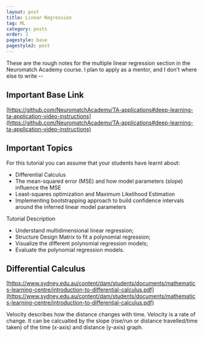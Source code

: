 ```yaml
---
layout: post
title: Linear Regression
tag: ML
category: posts
order: 1
pagestyle: base
pagestyle2: post
---
```

These are the rough notes for the multiple linear regression section in the Neuromatch Academy course. I plan to apply as a mentor, and I don't where else to write --

## Important Base Link

[https://github.com/NeuromatchAcademy/TA-applications#deep-learning-ta-application-video-instructions](https://github.com/NeuromatchAcademy/TA-applications#deep-learning-ta-application-video-instructions)

## Important Topics

For this tutorial you can assume that your students have learnt about:

+ Differential Calculus
+ The mean-squared error (MSE) and how model parameters (slope) influence the MSE
+ Least-squares optimization and Maximum Likelihood Estimation
+ Implementing bootstrapping approach to build confidence intervals around the inferred linear model parameters

Tutorial Description

+ Understand multidimensional linear regression;
+ Structure Design Matrix to fit a polynomial regression;
+ Visualize the different polynomial regression models;
+ Evaluate the polynomial regression models.

## Differential Calculus

[https://www.sydney.edu.au/content/dam/students/documents/mathematics-learning-centre/introduction-to-differential-calculus.pdf](https://www.sydney.edu.au/content/dam/students/documents/mathematics-learning-centre/introduction-to-differential-calculus.pdf)

Velocity describes how the distance changes with time. Velocity is a rate of change. It can be calcualted by the slope (rise/run or distance travelled/time taken) of the time (x-axis) and distance (y-axis) graph.

<p><div class="chartjs-wrapper" style="position: center">
<canvas canvas id="cropYieldChart" class="chartjs" width="undefined" height="undefined"></canvas>
    <script>
        const ctx = document.getElementById('cropYieldChart').getContext('2d');

        new Chart(ctx, {
            type: 'line',
            data: {
                labels: [0, 1, 2, 3, 4, 5, 6, 7, 8],
                datasets: [
                    {
                        label: "Crop Yield",
                        data: [20, 35, 50, 65, 70, 65, 50, 35, 20],
                        borderColor: "black",
                        fill: false,
                        tension: 0.1
                    }
                ]
            },
            options: {
                scales: {
                    x: {
                        title: {
                            display: true,
                            text: 'Fertilizer Usage (Tonnes)'
                        }
                    },
                    y: {
                        title: {
                            display: true,
                            text: 'Crop Yield (Tonnes)'
                        }
                    }
                }
            }
        });
    </script>
</div></p>

Differential calculus is about finding the slope of a tangent to the graph of a function, or equivalently, differential calculus is about finding the rate of change of one quantity with respect to another quantity.

## Mean-Squared Error

For a dataset with $n$ observations, where:

- $y_i$ is the actual value,
- $\hat{y}_i$ is the predicted value,
- $n$ is the number of observations,

the Mean Squared Error is defined as:

$$
MSE = \frac{1}{n} \sum_{i=1}^{n} (y_i - \hat{y}_i)^2
$$

## Explanation

- The **difference** $(y_i - \hat{y}_i)$ represents the error for each prediction.
- Squaring the error ensures that negative and positive errors don’t cancel out.
- The **mean** ensures we get the average error over all observations.

## Properties of MSE

- **Always non-negative**: Since we square the errors, MSE is always $\geq 0$.
- **Sensitive to outliers**: Larger errors contribute significantly more to MSE due to squaring.
- **Common in optimization**: MSE is differentiable, making it useful for gradient-based optimization algorithms.

## Alternative Error Metrics

- **Mean Absolute Error (MAE)**: Uses absolute differences instead of squared differences.
  
  $$
  MAE = \frac{1}{n} \sum_{i=1}^{n} |y_i - \hat{y}_i|
  $$

- **Root Mean Squared Error (RMSE)**: The square root of MSE, which brings the error back to the original unit.

  $$
  RMSE = \sqrt{MSE}
  $$

MSE is widely used in regression models, including linear regression and neural networks, as a standard performance metric.

## Linear Regression Code + Derivations

[https://github.com/psymbio/learning_ml/tree/main/linear_regression](https://github.com/psymbio/learning_ml/tree/main/linear_regression)

